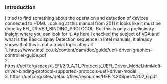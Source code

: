 <h3>Introduction</h3>
I tried to find something about the operation and detection of devices connected to HDMI. Looking at this manual from 2011 it looks like it must be done 
by EFI_DRIVER_BINDING_PROTOCOL. But this is only a preliminary insight where you can look for it. As here I checked the subject of VGA and what is the Basicdisplay 
Detection sequence in Intel manuals, it already shows that this is not a trivial topic after all <br />
1. https://www.intel.co.uk/content/dam/doc/guide/uefi-driver-graphics-controller-guide.pdf<br />
2. https://uefi.org/specs/UEFI/2.9_A/11_Protocols_UEFI_Driver_Model.html#efi-driver-binding-protocol-supported-protocols-uefi-driver-model<br />
3. https://uefi.org/sites/default/files/resources/UEFI%20Spec%202_6.pdf<br />

<h3></h3>
